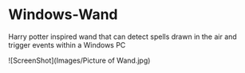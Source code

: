 # Windows-Wand
Harry potter inspired wand that can detect spells drawn in the air and trigger events within a Windows PC

![ScreenShot](Images/Picture of Wand.jpg)
